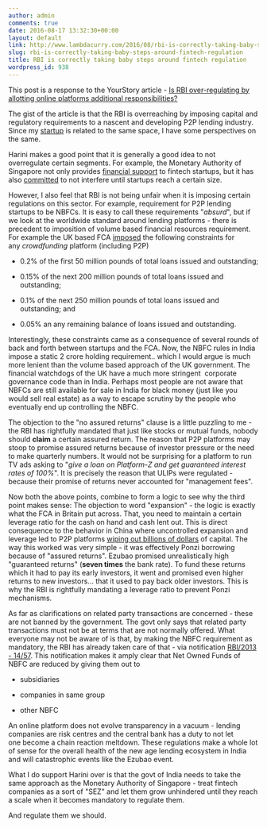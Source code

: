 ```yaml
---
author: admin
comments: true
date: 2016-08-17 13:32:30+00:00
layout: default
link: http://www.lambdacurry.com/2016/08/rbi-is-correctly-taking-baby-steps-around-fintech-regulation/
slug: rbi-is-correctly-taking-baby-steps-around-fintech-regulation
title: RBI is correctly taking baby steps around fintech regulation
wordpress_id: 938
---
```


This post is a response to the YourStory article - [Is RBI over-regulating by allotting online platforms additional responsibilities?](https://yourstory.com/2016/08/rbi-regulations-online-platforms/)

The gist of the article is that the RBI is overreaching by imposing capital and regulatory requirements to a nascent and developing P2P lending industry. Since my [startup](https://www.redcarpetup.com/) is related to the same space, I have some perspectives on the same.

Harini makes a good point that it is generally a good idea to not overregulate certain segments. For example, the Monetary Authority of Singapore not only provides [financial support](http://www.mas.gov.sg/Singapore-Financial-Centre/Smart-Financial-Centre/Setting-up-your-Business.aspx) to fintech startups, but it has also [committed](http://www.bloomberg.com/news/articles/2016-04-13/singapore-to-regulate-fintech-firms-only-when-they-pose-risks) to not interfere until startups reach a certain size.

However, I also feel that RBI is not being unfair when it is imposing certain regulations on this sector. For example, requirement for P2P lending startups to be NBFCs. It is easy to call these requirements "_absurd_", but if we look at the worldwide standard around lending platforms - there is precedent to imposition of volume based financial resources requirement. For example the UK based FCA [imposed](http://www.crowdfundinsider.com/2014/05/38461-uk-us-peer-peer-regulation-enlightened-touch-vs-square-peg-round-hole/) the following constraints for any _crowdfunding_ platform (including P2P)



 	
  * 0.2% of the first 50 million pounds of total loans issued and outstanding;

 	
  * 0.15% of the next 200 million pounds of total loans issued and outstanding;

 	
  * 0.1% of the next 250 million pounds of total loans issued and outstanding; and

 	
  * 0.05% an any remaining balance of loans issued and outstanding.


Interestingly, these constraints came as a consequence of several rounds of back and forth between startups and the FCA. Now, the NBFC rules in India impose a static 2 crore holding requirement.. which I would argue is much more lenient than the volume based approach of the UK government. The financial watchdogs of the UK have a much more stringent  corporate governance code than in India. Perhaps most people are not aware that NBFCs are still available for sale in India for black money (just like you would sell real estate) as a way to escape scrutiny by the people who eventually end up controlling the NBFC.

The objection to the "no assured returns" clause is a little puzzling to me - the RBI has rightfully mandated that just like stocks or mutual funds, nobody should **claim** a certain assured return. The reason that P2P platforms may stoop to promise assured returns because of investor pressure or the need to make quarterly numbers. It would not be surprising for a platform to run TV ads asking to "_give a loan on Platform-Z and get guaranteed interest rates of 100%_". It is precisely the reason that ULIPs were regulated - because their promise of returns never accounted for "management fees".

Now both the above points, combine to form a logic to see why the third point makes sense: The objection to word "expansion" - the logic is exactly what the FCA in Britain put across. That, you need to maintain a certain leverage ratio for the cash on hand and cash lent out. This is direct consequence to the behavior in China where uncontrolled expansion and leverage led to P2P platforms [wiping out billions of dollars](https://www.techinasia.com/fall-76b-ponzi-scheme-ezubao-bad-chinas-p2p-lending-companies) of capital. The way this worked was very simple - it was effectively Ponzi borrowing because of "assured returns". Ezubao promised unrealistically high "guaranteed returns" (**seven times** the bank rate). To fund these returns which it had to pay its early investors, it went and promised even higher returns to new investors... that it used to pay back older investors. This is why the RBI is rightfully mandating a leverage ratio to prevent Ponzi mechanisms.

As far as clarifications on related party transactions are concerned - these are not banned by the government. The govt only says that related party transactions must not be at terms that are not normally offered. What everyone may not be aware of is that, by making the NBFC requirement as mandatory, the RBI has already taken care of that - via notification [RBI/2013 - 14/57](https://rbidocs.rbi.org.in/rdocs/notification/PDFs/57MC01072013BF.pdf). This notification makes it amply clear that Net Owned Funds of NBFC are reduced by giving them out to



 	
  * subsidiaries

 	
  * companies in same group

 	
  * other NBFC


An online platform does not evolve transparency in a vacuum - lending companies are risk centres and the central bank has a duty to not let one become a chain reaction meltdown. These regulations make a whole lot of sense for the overall health of the new age lending ecosystem in India and will catastrophic events like the Ezubao event.

What I do support Harini over is that the govt of India needs to take the same approach as the Monetary Authority of Singapore - treat fintech companies as a sort of "SEZ" and let them grow unhindered until they reach a scale when it becomes mandatory to regulate them.

And regulate them we should.
